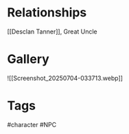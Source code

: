 
# Relationships
[[Desclan Tanner]], Great Uncle

# Gallery
![[Screenshot_20250704-033713.webp]]

# Tags
#character #NPC 